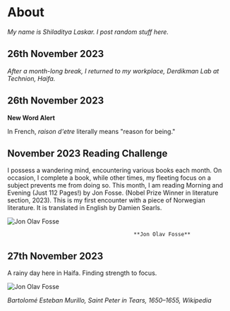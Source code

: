 # About 
*My name is Shiladitya Laskar. I post random stuff here.*

## 26th November 2023
*After a month-long break, I returned to my workplace, Derdikman Lab at Technion, Haifa.*

## 26th November 2023

**New Word Alert**

In French, *raison d'etre* literally means "reason for being."

## November 2023 Reading Challenge


I possess a wandering mind, encountering various books each month. On occasion, I complete a book, while other times, my fleeting focus on a subject prevents me from doing so.
This month, I am reading Morning and Evening (Just 112 Pages!) by Jon Fosse. (Nobel Prize Winner in literature section, 2023). This is my first encounter with a piece of Norwegian literature. It is translated in English by Damien Searls.

![Jon Olav Fosse](https://upload.wikimedia.org/wikipedia/commons/3/31/Writer_Jon_Fosse_%28cropped%29.jpg)

                                            **Jon Olav Fosse**

## 27th November 2023
A rainy day here in Haifa. Finding strength to focus.

![Jon Olav Fosse](https://photos.app.goo.gl/cCnx29jYJqYNew2VA)




*Bartolomé Esteban Murillo, Saint Peter in Tears, 1650–1655, Wikipedia*
